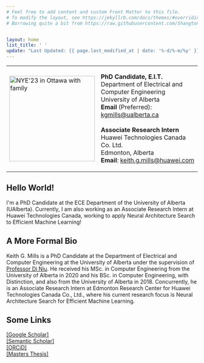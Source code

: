 ```yaml
---
# Feel free to add content and custom Front Matter to this file.
# To modify the layout, see https://jekyllrb.com/docs/themes/#overriding-theme-defaults
# Borrowing quite a bit from https://raw.githubusercontent.com/ShangtongZhang/ShangtongZhang.github.io/master/index.md


layout: home
list_title: ' '
update: "Last Updated: {{ page.last_modified_at | date: '%-d/%-m/%y' }}"
---
```



<table class="personal-info">
    <tbody>
        <tr>
        <td>
            <img src="/assets/profile.png" width="225" title="NYE'23 in Ottawa with family">
        </td>
        <td>
            <p>
                <b>PhD Candidate, E.I.T.</b><br>
                Department of Electrical and Computer Engineering <br>
                University of Alberta <br>
                <b>Email</b> (Preferred): <a href="kgmills@ualberta.ca">kgmills@ualberta.ca </a> <br>
                <br>
                <b>Associate Research Intern</b> <br>
                Huawei Technologies Canada Co. Ltd. <br>
                Edmonton, Alberta<br>
                <b>Email</b>: <a href="keith.g.mills@huawei.com">keith.g.mills@huawei.com </a> <br>
            </p>
        </td>
        </tr>
    </tbody>
</table>

## Hello World!
I'm a PhD Candidate at the ECE Department of the University of Alberta (UAlberta).
Currently, I am also working as an Associate Research Intern at Huawei Technologies Canada, working to apply Neural Architecture Search to Efficient Machine Learning!

## A More Formal Bio
Keith G. Mills is a PhD Candidate at the Department of Electrical and Computer
Engineering at the University of Alberta under the supervision of
<a href="https://sites.ualberta.ca/~dniu/Homepage/Home.html">Professor Di Niu</a>. He received his MSc. in Computer Engineering from the
University of Alberta in 2020 and his BSc. in Computer Engineering, with
Distinction, and also from the University of Alberta in 2018. Concurrently, he
is an Associate Research Intern at Edmonton Research Center for Huawei
Technologies Canada Co., Ltd., where his current research focus is Neural Architecture Search for Efficient Machine Learning.

## Some Links
[[Google Scholar]](https://scholar.google.ca/citations?user=CBOD_ngAAAAJ&hl=en&oi=ao)<br>
[[Semantic Scholar]](https://www.semanticscholar.org/author/Keith-G.-Mills/2066263931)<br>
[[ORCiD]](https://orcid.org/0000-0001-6054-1798)<br>
[[Masters Thesis]](https://era.library.ualberta.ca/items/b3759c2a-c5ff-470a-9b66-09f2efbd8263)<br>

<div style="width:0px; margin:auto 0;">
<script type='text/javascript' id='clustrmaps' src='//cdn.clustrmaps.com/map_v2.js?cl=ffffff&w=222&t=m&d=N-UhLNh1aPr-MNvJ51WE7W80gYu6JH8niQ-sYwR71Tk&co=2d78ad&cmo=3acc3a&cmn=ff5353&ct=ffffff'></script>
</div>
